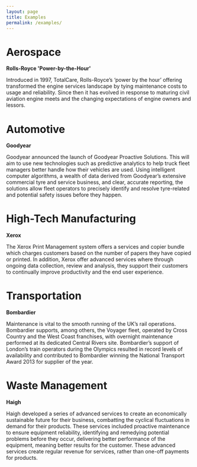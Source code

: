 ```yaml
---
layout: page
title: Examples
permalink: /examples/
---
```


# Aerospace
**Rolls-Royce 'Power-by-the-Hour'**

Introduced in 1997, TotalCare, Rolls-Royce’s ‘power by the hour’ offering transformed the engine services landscape by tying maintenance costs to usage and reliability. Since then it has evolved in response to maturing civil aviation engine meets and the changing expectations of engine owners and lessors.

# Automotive
**Goodyear**

Goodyear announced the launch of Goodyear Proactive Solutions. This will aim to use new technologies such as predictive analytics to help truck fleet managers better handle how their vehicles are used. Using intelligent computer algorithms, a wealth of data derived from Goodyear’s extensive commercial tyre and service business, and clear, accurate reporting, the solutions allow fleet operators to precisely identify and resolve tyre-related and potential safety issues before they happen.

# High-Tech Manufacturing
**Xerox**

The Xerox Print Management system offers a services and copier bundle which charges customers based on the number of papers they have copied or printed. In addition, Xerox offer advanced services where through ongoing data collection, review and analysis, they support their customers to continually improve productivity and the end user experience.

# Transportation
**Bombardier**

Maintenance is vital to the smooth running of the UK’s rail operations. Bombardier supports, among others, the Voyager fleet, operated by Cross Country and the West Coast franchises, with overnight maintenance performed at its dedicated Central Rivers site. Bombardier’s support of London’s train operators during the Olympics resulted in record levels of availability and contributed to Bombardier winning the National Transport Award 2013 for supplier of the year.

# Waste Management
**Haigh**

Haigh developed a series of advanced services to create an economically sustainable future for their business, combatting the cyclical fluctuations in demand for their products. These services included proactive maintenance to ensure equipment reliability, identifying and remedying potential problems before they occur, delivering better performance of the equipment, meaning better results for the customer. These advanced services create regular revenue for services, rather than one-off payments for products.

